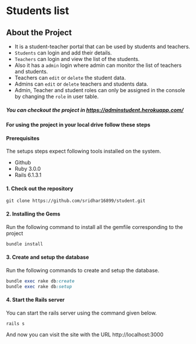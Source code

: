 # Students list

## About the Project
- It is a student-teacher portal that can be used by students and teachers.
- `Students` can login and add their details.
- `Teachers` can login and view the list of the students.
- Also it has a `admin` login where admin can monitor the list of teachers and students.
- Teachers can `edit` or `delete` the student data.
- Admins can `edit` or `delete` teachers and students data.
- Admin, Teacher and student roles can only be assigned in the console by changing the `role` in user table.

##### You can checkout the project in https://adminstudent.herokuapp.com/

#### For using the project in your local drive follow these steps

#### Prerequisites

The setups steps expect following tools installed on the system.

- Github
- Ruby 3.0.0
- Rails 6.1.3.1


#### 1. Check out the repository

```
git clone https://github.com/sridhar16899/student.git
```

#### 2. Installing the Gems

Run the following command to install all the gemfile corresponding to the project

```ruby
bundle install
```

#### 3. Create and setup the database

Run the following commands to create and setup the database.

```ruby
bundle exec rake db:create
bundle exec rake db:setup
```

#### 4. Start the Rails server

You can start the rails server using the command given below.

```ruby
rails s
```

And now you can visit the site with the URL http://localhost:3000

